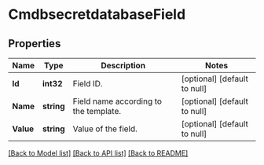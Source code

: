 # CmdbsecretdatabaseField

## Properties
Name | Type | Description | Notes
------------ | ------------- | ------------- | -------------
**Id** | **int32** | Field ID. | [optional] [default to null]
**Name** | **string** | Field name according to the template. | [optional] [default to null]
**Value** | **string** | Value of the field. | [optional] [default to null]

[[Back to Model list]](../README.md#documentation-for-models) [[Back to API list]](../README.md#documentation-for-api-endpoints) [[Back to README]](../README.md)


